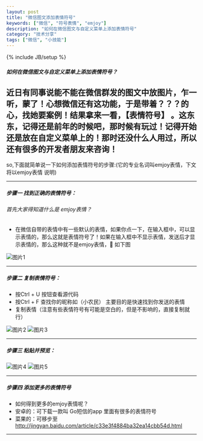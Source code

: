 ```yaml
---
layout: post
title: "微信图文添加表情符号"
keywords: ["微信", "符号表情", "emjoy"]
description: "如何在微信图文与自定义菜单上添加表情符号"
category: "技术分享"
tags: ["微信", "小技能"]
---
```

{% include JB/setup %}

##### 如何在微信图文与自定义菜单上添加表情符号？
近日有同事说能不能在微信群发的图文中放图片，乍一听，蒙了！心想微信还有这功能，于是带着？？？的心，找她要案例！结果拿来一看，【表情符号】
。这东东，记得还是前年的时候吧，那时候有玩过！记得开始还是放在自定义菜单上的！那时还没什么人用过，所以还有很多的开发者朋友来咨询！
 -------
 so,下面就简单说一下如何添加表情符号的步骤:(它的专业名词叫emjoy表情，下文将以emjoy表情 说明)
 
 -------
##### 步骤一 找到正确的表情符号：

###### 首先大家得知道什么是 emjoy表情？
* 在微信自带的表情中有一些默认的表情，如果你点一下，在输入框中，可以显示表情的，那么这就是表情符号了！如果在输入框中不显示表情，发送后才显示表情的，那么这种就不是emjoy表情，:musical_note: 如下图

![图片1](https://img.alicdn.com/imgextra/i2/1819728314/TB2jeKHeXXXXXa2XpXXXXXXXXXX_!!1819728314.jpg)
 
-------
##### 步骤二 复制表情符号：
* 按Ctrl + U 按钮查看源代码
* 按Ctrl + F 查找你的昵称如（小农民） 主要目的是快速找到你发送的表情
* 复制表情（注意有些表情符号有可能是空白的，但是不影响的，直接复制就行）

![图片2](https://img.alicdn.com/imgextra/i2/1819728314/TB2wiy1eXXXXXcjXXXXXXXXXXXX_!!1819728314.jpg)
![图片3](https://img.alicdn.com/imgextra/i1/1819728314/TB2jyaFeXXXXXbLXpXXXXXXXXXX_!!1819728314.jpg)

-------

##### 步骤三 粘贴并预览：

![图片4](https://img.alicdn.com/imgextra/i1/1819728314/TB2abSteXXXXXc7XpXXXXXXXXXX_!!1819728314.jpg)
![图片5](https://img.alicdn.com/imgextra/i2/1819728314/TB2jTmUeXXXXXXkXpXXXXXXXXXX_!!1819728314.jpg)

-------

##### 步骤四 添加更多的表情符号

* 如何得到更多的emjoy表情呢？
* 安卓的：可下载一款叫  Go短信的app 里面有很多的表情符号 
* 菜果的：可移步至<http://jingyan.baidu.com/article/c33e3f4884ba32ea14cbb54d.html>
-------
